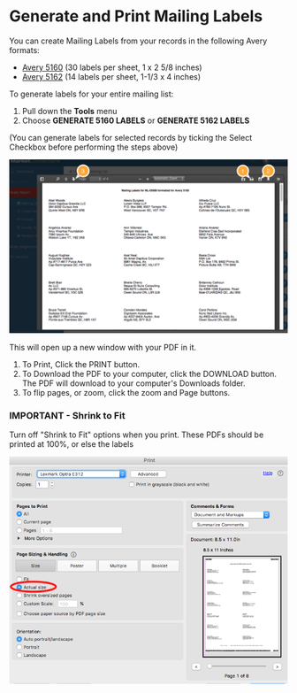 # Generate and Print Mailing Labels

You can create Mailing Labels from your records in the following Avery formats:

* [Avery 5160](http://www.avery.com/avery/en_us/Templates-%26-Software/Templates/Labels/Address-Labels/Address-Label-30-per-sheet-_-1-x-2-58_Microsoft-Word.htm) \(30 labels per sheet, 1 x 2 5/8 inches\)
* [Avery 5162](http://www.avery.com/avery/en_us/Templates-%26-Software/Templates/Labels/Address-Labels/Address-Label-14-per-sheet_Microsoft-Word.htm) \(14 labels per sheet, 1-1/3 x 4 inches\)

To generate labels for your entire mailing list:

1. Pull down the **Tools** menu
2. Choose **GENERATE 5160 LABELS** or **GENERATE 5162 LABELS**

\(You can generate labels for selected records by ticking the Select Checkbox before performing the steps above\)

![](../.gitbook/assets/mailinglist_labels2.png)

This will open up a new window with your PDF in it.

1. To Print, Click the PRINT button.
2. To Download the PDF to your computer, click the DOWNLOAD button. The PDF will download to your computer's Downloads folder.
3. To flip pages, or zoom, click the zoom and Page buttons. 

### IMPORTANT - Shrink to Fit

Turn off "Shrink to Fit" options when you print. These PDFs should be printed at 100%, or else the labels 

![Shrink to Fit](../.gitbook/assets/mailinglist_labels3.png)

